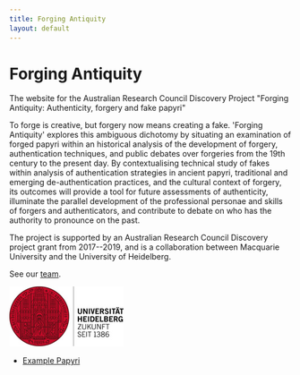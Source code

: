 ```yaml
---
title: Forging Antiquity
layout: default
---
```


# Forging Antiquity

The website for the Australian Research Council Discovery Project "Forging Antiquity: Authenticity, forgery and fake papyri"

To forge is creative, but forgery now means creating a fake. 'Forging Antiquity' explores this ambiguous dichotomy by situating an examination of forged papyri within an historical analysis of the development of forgery, authentication techniques, and public debates over forgeries from the 19th century to the present day. By contextualising technical study of fakes within analysis of authentication strategies in ancient papyri, traditional and emerging de-authentication practices, and the cultural context of forgery, its outcomes will provide a tool for future assessments of authenticity, illuminate the parallel development of the professional personae and skills of forgers and authenticators, and contribute to debate on who has the authority to pronounce on the past.

The project is supported by an Australian Research Council Discovery project grant from 2017--2019, and is a collaboration between Macquarie University and the University of Heidelberg.

See our [team](/team.html).

![HD Logo](/images/HD_logo.jpg)

* [Example Papyri](https://drive.google.com/a/forgingantiquity.com/file/d/0B8I0NbmnqP9Ma1lDSlozMjh3dmM/view?usp=sharing)
